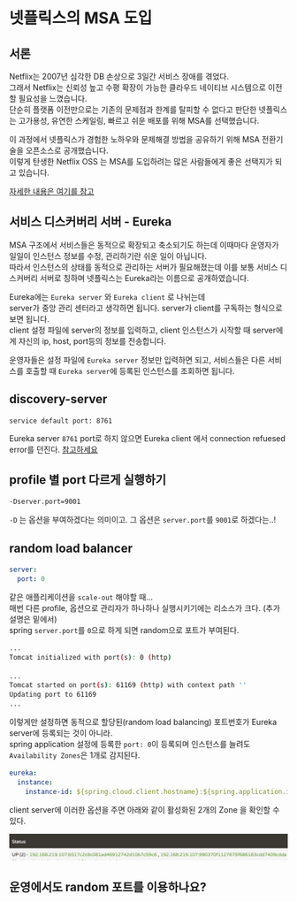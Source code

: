 # 넷플릭스의 MSA 도입

## 서론

Netflix는 2007년 심각한 DB 손상으로 3일간 서비스 장애를 겪었다.  
그래서 Netflix는 신뢰성 높고 수평 확장이 가능한 클라우드 네이티브 시스템으로 이전할 필요성을 느꼈습니다.  
단순히 플랫폼 이전만으로는 기존의 문제점과 한계를 탈피할 수 없다고 판단한 넷플릭스는 고가용성, 유연한 스케일링, 빠르고 쉬운 배포를 위해 MSA를 선택했습니다.

이 과정에서 넷플릭스가 경험한 노하우와 문제해결 방법을 공유하기 위해 MSA 전환기술을 오픈소스로 공개했습니다.  
이렇게 탄생한 Netflix OSS 는 MSA를 도입하려는 많은 사람들에게 좋은 선택지가 되고 있습니다.

[자세한 내용은 여기를 참고](https://www.samsungsds.com/kr/insights/msa_and_netflix.html)

## 서비스 디스커버리 서버 - Eureka

MSA 구조에서 서비스들은 동적으로 확장되고 축소되기도 하는데 이때마다 운영자가 일일이 인스턴스 정보를 수정, 관리하기란 쉬운 일이 아닙니다.  
따라서 인스턴스의 상태를 동적으로 관리하는 서버가 필요해졌는데 이를 보통 서비스 디스커버리 서버로 칭하며 넷플릭스는 Eureka라는 이름으로 공개하였습니다.

Eureka에는 `Eureka server` 와 `Eureka client` 로 나뉘는데  
server가 중앙 관리 센터라고 생각하면 됩니다. server가 client를 구독하는 형식으로 보면 됩니다.  
client 설정 파일에 server의 정보를 입력하고, client 인스턴스가 시작할 때 server에게 자신의 ip, host, port등의 정보를 전송합니다.

운영자들은 설정 파일에 `Eureka server` 정보만 입력하면 되고, 서비스들은 다른 서비스를 호출할 때 `Eureka server`에 등록된 인스턴스를 조회하면 됩니다.

## discovery-server

```
service default port: 8761
```

Eureka server `8761` port로 하지 않으면 Eureka client 에서 connection refuesed error를 던진다.
[참고하세요](https://stackoverflow.com/a/69234230)

## profile 별 port 다르게 실행하기

```sh
-Dserver.port=9001
```
`-D` 는 옵션을 부여하겠다는 의미이고. 그 옵션은 `server.port`를 `9001`로 하겠다는..!

## random load balancer

```yml
server:
  port: 0
```

같은 애플리케이션을 `scale-out` 해야할 때...  
매번 다른 profile, 옵션으로 관리자가 하나하나 실행시키기에는 리소스가 크다. (추가 설명은 밑에서)  
spring `server.port`를 `0`으로 하게 되면 random으로 포트가 부여된다.

```sh
...
Tomcat initialized with port(s): 0 (http)

...
Tomcat started on port(s): 61169 (http) with context path ''
Updating port to 61169
...
```

이렇게만 설정하면 동적으로 할당된(random load balancing) 포트번호가 Eureka server에 등록되는 것이 아니라.  
spring application 설정에 등록한 `port: 0`이 등록되며 인스턴스를 늘려도 `Availability Zones`은 1개로 감지된다.

```yml
eureka:
  instance:
    instance-id: ${spring.cloud.client.hostname}:${spring.application.instance_id:${random.value}}
```

client server에 이러한 옵션을 주면 아래와 같이 활성화된 2개의 Zone 을 확인할 수 있다.

<img src="../imges/LB-status.png" width="800px">

## 운영에서도 random 포트를 이용하나요?

